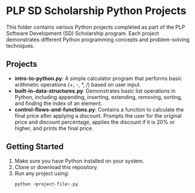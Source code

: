 # PLP SD Scholarship Python Projects

This folder contains various Python projects completed as part of the PLP Software Development (SD) Scholarship program. Each project demonstrates different Python programming concepts and problem-solving techniques.

## Projects

- **intro-to-python.py**: A simple calculator program that performs basic arithmetic operations (+, -, *, /) based on user input.
- **built-in-data-structures.py**: Demonstrates basic list operations in Python, including appending, inserting, extending, removing, sorting, and finding the index of an element.
- **control-flows-and-functions.py**: Contains a function to calculate the final price after applying a discount. Prompts the user for the original price and discount percentage, applies the discount if it is 20% or higher, and prints the final price.

## Getting Started

1. Make sure you have Python installed on your system.
2. Clone or download this repository.
3. Run any project using:
   ```sh
   python <project-file>.py
   ```